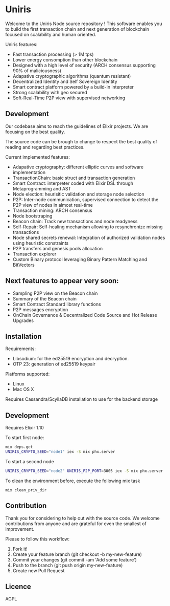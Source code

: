 # Uniris

Welcome to the Uniris Node source repository ! This software enables you to build the first transaction chain and next generation of blockchain focused on scalability and human oriented.

Uniris features:
- Fast transaction processing (> 1M tps)
- Lower energy consomption than other blockchain
- Designed with a high level of security (ARCH consensus supporting 90% of maliciousness)
- Adapative cryptographic algorithms (quantum resistant)
- Decentralized Identity and Self Sovereign Identity
- Smart contract platform powered by a build-in interpreter
- Strong scalability with geo secured 
- Soft-Real-Time P2P view with supervised networking

## Development

Our codebase aims to reach the guidelines of Elixir projects.
We are focusing on the best quality.

The source code can be brough to change to respect the best quality of reading and regarding best practices.

Current implemented features:
- Adapative cryptography: different elliptic curves and software implementation
- TransactionChain: basic struct and transaction generation
- Smart Contract: interpreter coded with Elixir DSL through Metaprogramming and AST
- Node election: heurisitic validation and storage node selection
- P2P: Inter-node communication, supervised connection to detect the P2P view of nodes in almost real-time
- Transaction mining: ARCH consensus
- Node bootstraping
- Beacon chain: Track new transactions and node readyness
- Self-Repair: Self-healing mechanism allowing to resynchronize missing transactions
- Node shared secrets renewal: Integration of authorized validation nodes using heuristic constraints
- P2P transfers and genesis pools allocation
- Transaction explorer
- Custom Binary protocol leveraging Binary Pattern Matching and BitVectors

## Next features to appear very soon:
- Sampling P2P view on the Beacon chain
- Summary of the Beacon chain
- Smart Contract Standard library functions
- P2P messages encryption
- OnChain Governance & Decentralized Code Source and Hot Release Upgrades

## Installation

Requirements:
- Libsodium: for the ed25519 encryption and decryption.
- OTP 23: generation of ed25519 keypair

Platforms supported:
- Linux
- Mac OS X

Requires Cassandra/ScyllaDB installation to use for the backend storage

## Development

Requires Elixir 1.10

To start first node:
```bash
mix deps.get
UNIRIS_CRYPTO_SEED="node1" iex -S mix phx.server
```

To start a second node
```bash
UNIRIS_CRYPTO_SEED="node2" UNIRIS_P2P_PORT=3005 iex -S mix phx.server
```

To clean the environment before, execute the following mix task
```
mix clean_priv_dir
```

## Contribution

Thank you for considering to help out with the source code. 
We welcome contributions from anyone and are grateful for even the smallest of improvement.

Please to follow this workflow:
1. Fork it!
2. Create your feature branch (git checkout -b my-new-feature)
3. Commit your changes (git commit -am 'Add some feature')
4. Push to the branch (git push origin my-new-feature)
5. Create new Pull Request


## Licence

AGPL
